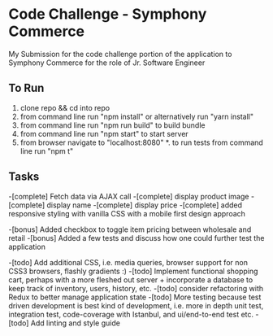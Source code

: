 # Code Challenge - Symphony Commerce

My Submission for the code challenge portion of the application to Symphony Commerce for the role of Jr. Software Engineer

## To Run

1. clone repo && cd into repo
2. from command line run "npm install" or alternatively run "yarn install"
3. from command line run "npm run build" to build bundle
4. from command line run "npm start" to start server
5. from browser navigate to "localhost:8080"
*. to run tests from command line run "npm t"

## Tasks

-[complete] Fetch data via AJAX call
-[complete] display product image
-[complete] display name
-[complete] display price
-[complete] added responsive styling with vanilla CSS with a mobile first design approach 

-[bonus] Added checkbox to toggle item pricing between wholesale and retail
-[bonus] Added a few tests and discuss how one could further test the application

-[todo] Add additional CSS, i.e. media queries, browser support for non CSS3 browsers, flashly gradients :)
-[todo] Implement functional shopping cart, perhaps with a more fleshed out server + incorporate a database to keep track of inventory, users, history, etc.
-[todo] consider refactoring with Redux to better manage application state
-[todo] More testing because test driven development is best kind of development, i.e. more in depth unit test, integration test, code-coverage with Istanbul, and ui/end-to-end test etc.
-[todo] Add linting and style guide

